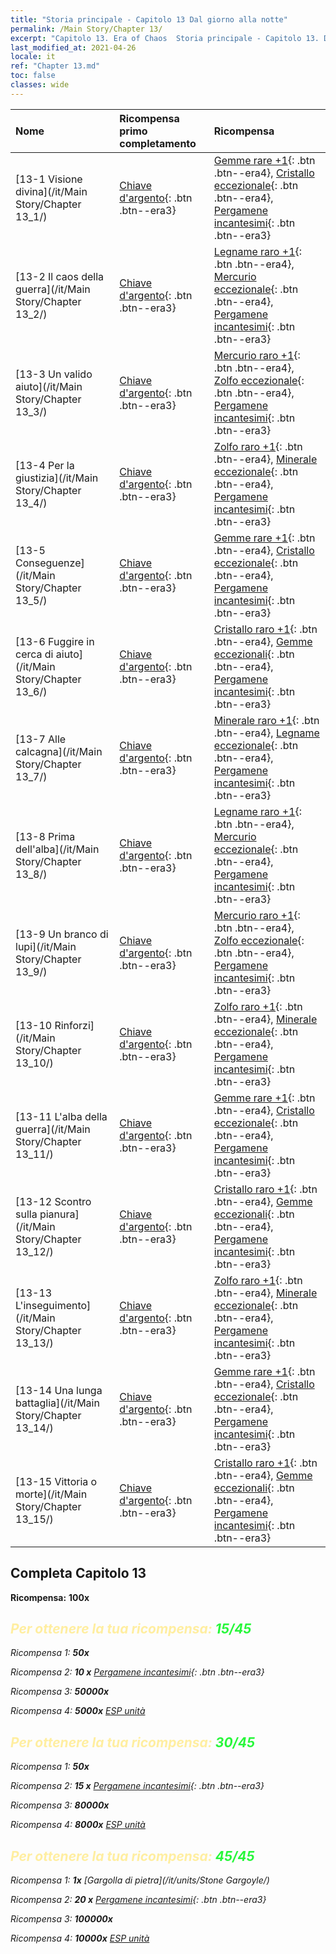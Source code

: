 ```yaml
---
title: "Storia principale - Capitolo 13 Dal giorno alla notte"
permalink: /Main Story/Chapter 13/
excerpt: "Capitolo 13. Era of Chaos  Storia principale - Capitolo 13. Dal giorno alla notte"
last_modified_at: 2021-04-26
locale: it
ref: "Chapter 13.md"
toc: false
classes: wide
---
```


  | Nome |  Ricompensa primo completamento | Ricompensa |
  |:------------|:------------|:------------| 
  | [13-1 Visione divina](/it/Main Story/Chapter 13_1/) | [Chiave d'argento](/ItemsIT/con_693/){: .btn .btn--era3} | [Gemme rare +1](/ItemsIT/mat_44/){: .btn .btn--era4}, [Cristallo eccezionale](/ItemsIT/mat_38/){: .btn .btn--era4}, [Pergamene incantesimi](/ItemsIT/con_694/){: .btn .btn--era3} |
  | [13-2 Il caos della guerra](/it/Main Story/Chapter 13_2/) | [Chiave d'argento](/ItemsIT/con_693/){: .btn .btn--era3} | [Legname raro +1](/ItemsIT/mat_41/){: .btn .btn--era4}, [Mercurio eccezionale](/ItemsIT/mat_35/){: .btn .btn--era4}, [Pergamene incantesimi](/ItemsIT/con_694/){: .btn .btn--era3} |
  | [13-3 Un valido aiuto](/it/Main Story/Chapter 13_3/) | [Chiave d'argento](/ItemsIT/con_693/){: .btn .btn--era3} | [Mercurio raro +1](/ItemsIT/mat_42/){: .btn .btn--era4}, [Zolfo eccezionale](/ItemsIT/mat_36/){: .btn .btn--era4}, [Pergamene incantesimi](/ItemsIT/con_694/){: .btn .btn--era3} |
  | [13-4 Per la giustizia](/it/Main Story/Chapter 13_4/) | [Chiave d'argento](/ItemsIT/con_693/){: .btn .btn--era3} | [Zolfo raro +1](/ItemsIT/mat_43/){: .btn .btn--era4}, [Minerale eccezionale](/ItemsIT/mat_33/){: .btn .btn--era4}, [Pergamene incantesimi](/ItemsIT/con_694/){: .btn .btn--era3} |
  | [13-5 Conseguenze](/it/Main Story/Chapter 13_5/) | [Chiave d'argento](/ItemsIT/con_693/){: .btn .btn--era3} | [Gemme rare +1](/ItemsIT/mat_44/){: .btn .btn--era4}, [Cristallo eccezionale](/ItemsIT/mat_38/){: .btn .btn--era4}, [Pergamene incantesimi](/ItemsIT/con_694/){: .btn .btn--era3} |
  | [13-6 Fuggire in cerca di aiuto](/it/Main Story/Chapter 13_6/) | [Chiave d'argento](/ItemsIT/con_693/){: .btn .btn--era3} | [Cristallo raro +1](/ItemsIT/mat_45/){: .btn .btn--era4}, [Gemme eccezionali](/ItemsIT/mat_37/){: .btn .btn--era4}, [Pergamene incantesimi](/ItemsIT/con_694/){: .btn .btn--era3} |
  | [13-7 Alle calcagna](/it/Main Story/Chapter 13_7/) | [Chiave d'argento](/ItemsIT/con_693/){: .btn .btn--era3} | [Minerale raro +1](/ItemsIT/mat_40/){: .btn .btn--era4}, [Legname eccezionale](/ItemsIT/mat_34/){: .btn .btn--era4}, [Pergamene incantesimi](/ItemsIT/con_694/){: .btn .btn--era3} |
  | [13-8 Prima dell'alba](/it/Main Story/Chapter 13_8/) | [Chiave d'argento](/ItemsIT/con_693/){: .btn .btn--era3} | [Legname raro +1](/ItemsIT/mat_41/){: .btn .btn--era4}, [Mercurio eccezionale](/ItemsIT/mat_35/){: .btn .btn--era4}, [Pergamene incantesimi](/ItemsIT/con_694/){: .btn .btn--era3} |
  | [13-9 Un branco di lupi](/it/Main Story/Chapter 13_9/) | [Chiave d'argento](/ItemsIT/con_693/){: .btn .btn--era3} | [Mercurio raro +1](/ItemsIT/mat_42/){: .btn .btn--era4}, [Zolfo eccezionale](/ItemsIT/mat_36/){: .btn .btn--era4}, [Pergamene incantesimi](/ItemsIT/con_694/){: .btn .btn--era3} |
  | [13-10 Rinforzi](/it/Main Story/Chapter 13_10/) | [Chiave d'argento](/ItemsIT/con_693/){: .btn .btn--era3} | [Zolfo raro +1](/ItemsIT/mat_43/){: .btn .btn--era4}, [Minerale eccezionale](/ItemsIT/mat_33/){: .btn .btn--era4}, [Pergamene incantesimi](/ItemsIT/con_694/){: .btn .btn--era3} |
  | [13-11 L'alba della guerra](/it/Main Story/Chapter 13_11/) | [Chiave d'argento](/ItemsIT/con_693/){: .btn .btn--era3} | [Gemme rare +1](/ItemsIT/mat_44/){: .btn .btn--era4}, [Cristallo eccezionale](/ItemsIT/mat_38/){: .btn .btn--era4}, [Pergamene incantesimi](/ItemsIT/con_694/){: .btn .btn--era3} |
  | [13-12 Scontro sulla pianura](/it/Main Story/Chapter 13_12/) | [Chiave d'argento](/ItemsIT/con_693/){: .btn .btn--era3} | [Cristallo raro +1](/ItemsIT/mat_45/){: .btn .btn--era4}, [Gemme eccezionali](/ItemsIT/mat_37/){: .btn .btn--era4}, [Pergamene incantesimi](/ItemsIT/con_694/){: .btn .btn--era3} |
  | [13-13 L'inseguimento](/it/Main Story/Chapter 13_13/) | [Chiave d'argento](/ItemsIT/con_693/){: .btn .btn--era3} | [Zolfo raro +1](/ItemsIT/mat_43/){: .btn .btn--era4}, [Minerale eccezionale](/ItemsIT/mat_33/){: .btn .btn--era4}, [Pergamene incantesimi](/ItemsIT/con_694/){: .btn .btn--era3} |
  | [13-14 Una lunga battaglia](/it/Main Story/Chapter 13_14/) | [Chiave d'argento](/ItemsIT/con_693/){: .btn .btn--era3} | [Gemme rare +1](/ItemsIT/mat_44/){: .btn .btn--era4}, [Cristallo eccezionale](/ItemsIT/mat_38/){: .btn .btn--era4}, [Pergamene incantesimi](/ItemsIT/con_694/){: .btn .btn--era3} |
  | [13-15 Vittoria o morte](/it/Main Story/Chapter 13_15/) | [Chiave d'argento](/ItemsIT/con_693/){: .btn .btn--era3} | [Cristallo raro +1](/ItemsIT/mat_45/){: .btn .btn--era4}, [Gemme eccezionali](/ItemsIT/mat_37/){: .btn .btn--era4}, [Pergamene incantesimi](/ItemsIT/con_694/){: .btn .btn--era3} |


## Completa Capitolo 13

 **Ricompensa:**  **100x** <i class="fas fa-gem"/>



## <span style="color: #ffeea0">Per ottenere la tua ricompensa: </span><span style="color: #27f73a">15/45</span>

 Ricompensa 1:  **50x** <i class="fas fa-gem"/>

 Ricompensa 2: **10 x** [Pergamene incantesimi](/ItemsIT/con_694/){: .btn .btn--era3}

 Ricompensa 3:  **50000x** <i class="fas fa-coins"/>

 Ricompensa 4:  **5000x** [ESP unità](/ItemsIT/con_902/)



## <span style="color: #ffeea0">Per ottenere la tua ricompensa: </span><span style="color: #27f73a">30/45</span>

 Ricompensa 1:  **50x** <i class="fas fa-gem"/>

 Ricompensa 2: **15 x** [Pergamene incantesimi](/ItemsIT/con_694/){: .btn .btn--era3}

 Ricompensa 3:  **80000x** <i class="fas fa-coins"/>

 Ricompensa 4:  **8000x** [ESP unità](/ItemsIT/con_902/)



## <span style="color: #ffeea0">Per ottenere la tua ricompensa: </span><span style="color: #27f73a">45/45</span>

 Ricompensa 1:  **1x** [Gargolla di pietra](/it/units/Stone Gargoyle/)

 Ricompensa 2: **20 x** [Pergamene incantesimi](/ItemsIT/con_694/){: .btn .btn--era3}

 Ricompensa 3:  **100000x** <i class="fas fa-coins"/>

 Ricompensa 4:  **10000x** [ESP unità](/ItemsIT/con_902/)

